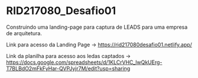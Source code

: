 # RID217080_Desafio01
Construindo uma landing-page para captura de LEADS para uma empresa de arquitetura.

Link para acesso da Landing Page -> https://rid217080desafio01.netlify.app/


Link da planilha para acesso aos ledas captados -> https://docs.google.com/spreadsheets/d/1KLCrVHC_lwQkUErg-T7BLBdO2mFkFyHar-QVPJyjr7M/edit?usp=sharing
